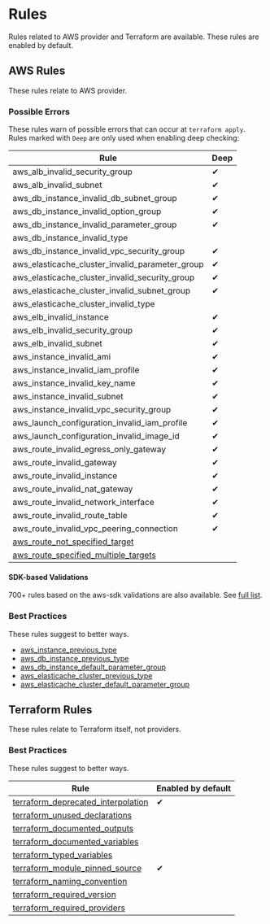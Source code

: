 # Rules

Rules related to AWS provider and Terraform are available. These rules are enabled by default.

## AWS Rules

These rules relate to AWS provider.

### Possible Errors

These rules warn of possible errors that can occur at `terraform apply`. Rules marked with `Deep` are only used when enabling deep checking:

|Rule|Deep|
| --- | --- |
|aws_alb_invalid_security_group|✔|
|aws_alb_invalid_subnet|✔|
|aws_db_instance_invalid_db_subnet_group|✔|
|aws_db_instance_invalid_option_group|✔|
|aws_db_instance_invalid_parameter_group|✔|
|aws_db_instance_invalid_type||
|aws_db_instance_invalid_vpc_security_group|✔|
|aws_elasticache_cluster_invalid_parameter_group|✔|
|aws_elasticache_cluster_invalid_security_group|✔|
|aws_elasticache_cluster_invalid_subnet_group|✔|
|aws_elasticache_cluster_invalid_type||
|aws_elb_invalid_instance|✔|
|aws_elb_invalid_security_group|✔|
|aws_elb_invalid_subnet|✔|
|aws_instance_invalid_ami|✔|
|aws_instance_invalid_iam_profile|✔|
|aws_instance_invalid_key_name|✔|
|aws_instance_invalid_subnet|✔|
|aws_instance_invalid_vpc_security_group|✔|
|aws_launch_configuration_invalid_iam_profile|✔|
|aws_launch_configuration_invalid_image_id|✔|
|aws_route_invalid_egress_only_gateway|✔|
|aws_route_invalid_gateway|✔|
|aws_route_invalid_instance|✔|
|aws_route_invalid_nat_gateway|✔|
|aws_route_invalid_network_interface|✔|
|aws_route_invalid_route_table|✔|
|aws_route_invalid_vpc_peering_connection|✔|
|[aws_route_not_specified_target](aws_route_not_specified_target.md)||
|[aws_route_specified_multiple_targets](aws_route_specified_multiple_targets.md)||

#### SDK-based Validations

700+ rules based on the aws-sdk validations are also available. See [full list](../../rules/awsrules/models/).

### Best Practices

These rules suggest to better ways.

- [aws_instance_previous_type](aws_instance_previous_type.md)
- [aws_db_instance_previous_type](aws_db_instance_previous_type.md)
- [aws_db_instance_default_parameter_group](aws_db_instance_default_parameter_group.md)
- [aws_elasticache_cluster_previous_type](aws_elasticache_cluster_previous_type.md)
- [aws_elasticache_cluster_default_parameter_group](aws_elasticache_cluster_default_parameter_group.md)

## Terraform Rules

These rules relate to Terraform itself, not providers.

### Best Practices

These rules suggest to better ways.

|Rule|Enabled by default|
| --- | --- |
|[terraform_deprecated_interpolation](terraform_deprecated_interpolation.md)|✔|
|[terraform_unused_declarations](terraform_unused_declarations.md)||
|[terraform_documented_outputs](terraform_documented_outputs.md)||
|[terraform_documented_variables](terraform_documented_variables.md)||
|[terraform_typed_variables](terraform_typed_variables.md)||
|[terraform_module_pinned_source](terraform_module_pinned_source.md)|✔|
|[terraform_naming_convention](terraform_naming_convention.md)||
|[terraform_required_version](terraform_required_version.md)||
|[terraform_required_providers](terraform_required_providers.md)||
